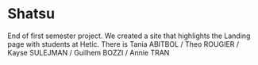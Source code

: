 # Shatsu
End of first semester project. 
We created a site that highlights the Landing page with students at Hetic.
There is 
Tania ABITBOL /
Theo ROUGIER /
Kayse SULEJMAN /
Guilhem BOZZI /
Annie TRAN
